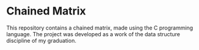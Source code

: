 # Chained Matrix
This repository contains a chained matrix, made using the C programming language. The project was developed as a work of the data structure discipline of my graduation.
